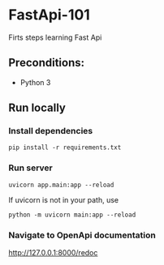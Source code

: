 # FastApi-101
Firts steps learning Fast Api

## Preconditions:

- Python 3

## Run locally

### Install dependencies

```
pip install -r requirements.txt
```

### Run server

```
uvicorn app.main:app --reload
```

If uvicorn is not in your path, use

```
python -m uvicorn main:app --reload
```

### Navigate to OpenApi documentation

http://127.0.0.1:8000/redoc
